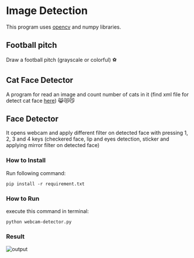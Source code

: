 # Image Detection
This program uses [opencv](https://github.com/opencv/opencv) and numpy libraries.

## Football pitch
Draw a football pitch (grayscale or colorful) ⚽️

## Cat Face Detector
A program for read an image and count number of cats in it (find xml file for detect cat face [here](https://github.com/opencv/opencv/tree/4.x/data/haarcascades)) 😹😻😼

## Face Detector
It opens webcam and apply different filter on detected face with pressing 1, 2, 3 and 4 keys (checkered face, lip and eyes detection, sticker and applying mirror filter on detected face)
### How to Install
Run following command:
```
pip install -r requirement.txt
```

### How to Run
execute this command in terminal:
```
python webcam-detector.py
```

### Result
![output](output.jpg)